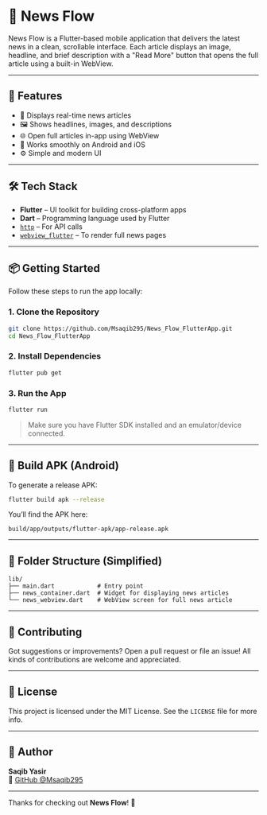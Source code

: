 # 📱 News Flow


News Flow is a Flutter-based mobile application that delivers the latest news in a clean, scrollable interface. Each article displays an image, headline, and brief description with a "Read More" button that opens the full article using a built-in WebView.

---

## 🚀 Features

- 📰 Displays real-time news articles
- 🖼️ Shows headlines, images, and descriptions
- 🌐 Open full articles in-app using WebView
- 📱 Works smoothly on Android and iOS
- ⚙️ Simple and modern UI

---

## 🛠️ Tech Stack

- **Flutter** – UI toolkit for building cross-platform apps
- **Dart** – Programming language used by Flutter
- [`http`](https://pub.dev/packages/http) – For API calls
- [`webview_flutter`](https://pub.dev/packages/webview_flutter) – To render full news pages

---

## 📦 Getting Started

Follow these steps to run the app locally:

### 1. Clone the Repository

```bash
git clone https://github.com/Msaqib295/News_Flow_FlutterApp.git
cd News_Flow_FlutterApp
```

### 2. Install Dependencies

```bash
flutter pub get
```

### 3. Run the App

```bash
flutter run
```

> Make sure you have Flutter SDK installed and an emulator/device connected.

---

## 🧪 Build APK (Android)

To generate a release APK:

```bash
flutter build apk --release
```

You’ll find the APK here:

```
build/app/outputs/flutter-apk/app-release.apk
```

---

## 📂 Folder Structure (Simplified)

```
lib/
├── main.dart            # Entry point
├── news_container.dart  # Widget for displaying news articles
└── news_webview.dart    # WebView screen for full news article
```

---

## 🤝 Contributing

Got suggestions or improvements? Open a pull request or file an issue! All kinds of contributions are welcome and appreciated.

---

## 📄 License

This project is licensed under the MIT License. See the `LICENSE` file for more info.

---

## 👤 Author

**Saqib Yasir**  
📍 [GitHub @Msaqib295](https://github.com/Msaqib295)

---

Thanks for checking out **News Flow**! 🚀
